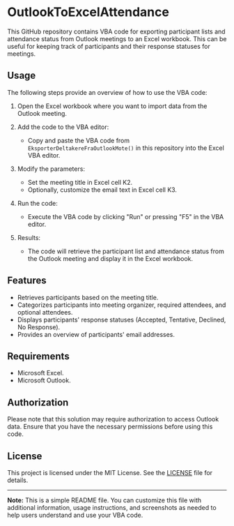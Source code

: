 # OutlookToExcelAttendance

This GitHub repository contains VBA code for exporting participant lists and attendance status from Outlook meetings to an Excel workbook. This can be useful for keeping track of participants and their response statuses for meetings.

## Usage

The following steps provide an overview of how to use the VBA code:

1. Open the Excel workbook where you want to import data from the Outlook meeting.

2. Add the code to the VBA editor:
   - Copy and paste the VBA code from `EksporterDeltakereFraOutlookMote()` in this repository into the Excel VBA editor.

3. Modify the parameters:
   - Set the meeting title in Excel cell K2.
   - Optionally, customize the email text in Excel cell K3.

4. Run the code:
   - Execute the VBA code by clicking "Run" or pressing "F5" in the VBA editor.

5. Results:
   - The code will retrieve the participant list and attendance status from the Outlook meeting and display it in the Excel workbook.

## Features

- Retrieves participants based on the meeting title.
- Categorizes participants into meeting organizer, required attendees, and optional attendees.
- Displays participants' response statuses (Accepted, Tentative, Declined, No Response).
- Provides an overview of participants' email addresses.

## Requirements

- Microsoft Excel.
- Microsoft Outlook.

## Authorization

Please note that this solution may require authorization to access Outlook data. Ensure that you have the necessary permissions before using this code.

## License

This project is licensed under the MIT License. See the [LICENSE](LICENSE) file for details.

---

**Note:** This is a simple README file. You can customize this file with additional information, usage instructions, and screenshots as needed to help users understand and use your VBA code.
